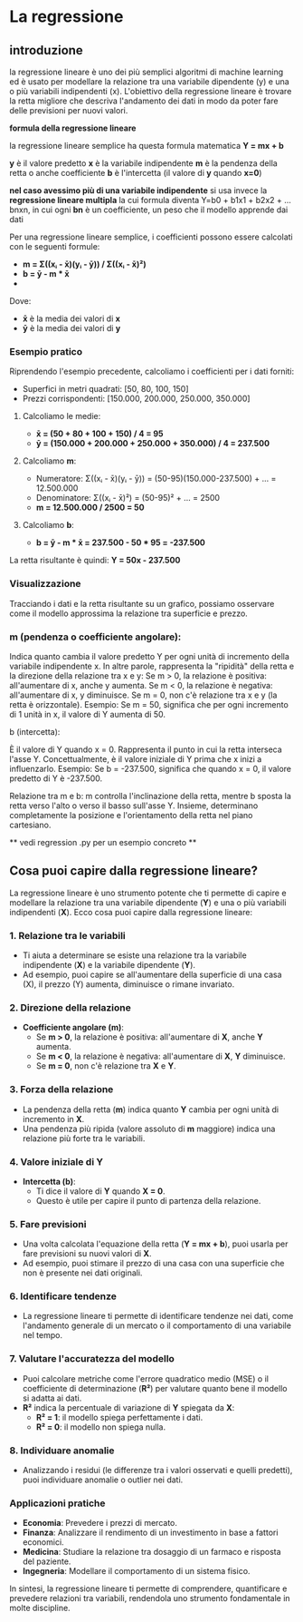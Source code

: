 # La regressione

## introduzione
la regressione lineare è uno dei più semplici algoritmi di machine learning ed è usato per modellare la relazione tra una variabile dipendente (y) e una o più variabili indipendenti (x). L'obiettivo della regressione lineare è trovare la retta migliore che descriva l'andamento dei dati in modo da poter fare delle previsioni per nuovi valori. 

**formula della regressione lineare**

 la regressione lineare semplice ha questa formula matematica
**Y = mx + b**

**y** è il valore predetto 
**x** è la variabile indipendente
**m** è la pendenza della retta o anche coefficiente
**b** è l'intercetta (il valore di **y** quando **x=0**)

**nel caso avessimo più di una variabile indipendente** si usa invece la **regressione lineare multipla** la cui formula diventa Y=b0 + b1x1 + b2x2 + ... bnxn, in cui ogni **bn** è un coefficiente, un peso che il modello apprende dai dati 

Per una regressione lineare semplice, i coefficienti possono essere calcolati con le seguenti formule:

- **m = Σ((xᵢ - x̄)(yᵢ - ȳ)) / Σ((xᵢ - x̄)²)**
- **b = ȳ - m * x̄**
- 
Dove:
- **x̄** è la media dei valori di **x**
- **ȳ** è la media dei valori di **y**


### Esempio pratico

Riprendendo l'esempio precedente, calcoliamo i coefficienti per i dati forniti:

- Superfici in metri quadrati: [50, 80, 100, 150]
- Prezzi corrispondenti: [150.000, 200.000, 250.000, 350.000]

1. Calcoliamo le medie:
   - **x̄ = (50 + 80 + 100 + 150) / 4 = 95**
   - **ȳ = (150.000 + 200.000 + 250.000 + 350.000) / 4 = 237.500**

2. Calcoliamo **m**:
   - Numeratore: Σ((xᵢ - x̄)(yᵢ - ȳ)) = (50-95)(150.000-237.500) + ... = 12.500.000
   - Denominatore: Σ((xᵢ - x̄)²) = (50-95)² + ... = 2500
   - **m = 12.500.000 / 2500 = 50**

3. Calcoliamo **b**:
   - **b = ȳ - m * x̄ = 237.500 - 50 * 95 = -237.500**

La retta risultante è quindi:
**Y = 50x - 237.500**

### Visualizzazione

Tracciando i dati e la retta risultante su un grafico, possiamo osservare come il modello approssima la relazione tra superficie e prezzo.

### m (pendenza o coefficiente angolare):

Indica quanto cambia il valore predetto Y per ogni unità di incremento della variabile indipendente x.
In altre parole, rappresenta la "ripidità" della retta e la direzione della relazione tra x e y:
Se m > 0, la relazione è positiva: all'aumentare di x, anche y aumenta.
Se m < 0, la relazione è negativa: all'aumentare di x, y diminuisce.
Se m = 0, non c'è relazione tra x e y (la retta è orizzontale).
Esempio: Se m = 50, significa che per ogni incremento di 1 unità in x, il valore di Y aumenta di 50.

b (intercetta):

È il valore di Y quando x = 0.
Rappresenta il punto in cui la retta interseca l'asse Y.
Concettualmente, è il valore iniziale di Y prima che x inizi a influenzarlo.
Esempio: Se b = -237.500, significa che quando x = 0, il valore predetto di Y è -237.500.

Relazione tra m e b:
m controlla l'inclinazione della retta, mentre b sposta la retta verso l'alto o verso il basso sull'asse Y.
Insieme, determinano completamente la posizione e l'orientamento della retta nel piano cartesiano.


** vedi regression .py per un esempio concreto **
## Cosa puoi capire dalla regressione lineare?

La regressione lineare è uno strumento potente che ti permette di capire e modellare la relazione tra una variabile dipendente (**Y**) e una o più variabili indipendenti (**X**). Ecco cosa puoi capire dalla regressione lineare:

### 1. Relazione tra le variabili
- Ti aiuta a determinare se esiste una relazione tra la variabile indipendente (**X**) e la variabile dipendente (**Y**).
- Ad esempio, puoi capire se all'aumentare della superficie di una casa (X), il prezzo (Y) aumenta, diminuisce o rimane invariato.

### 2. Direzione della relazione
- **Coefficiente angolare (m)**:
  - Se **m > 0**, la relazione è positiva: all'aumentare di **X**, anche **Y** aumenta.
  - Se **m < 0**, la relazione è negativa: all'aumentare di **X**, **Y** diminuisce.
  - Se **m = 0**, non c'è relazione tra **X** e **Y**.

### 3. Forza della relazione
- La pendenza della retta (**m**) indica quanto **Y** cambia per ogni unità di incremento in **X**.
- Una pendenza più ripida (valore assoluto di **m** maggiore) indica una relazione più forte tra le variabili.

### 4. Valore iniziale di Y
- **Intercetta (b)**:
  - Ti dice il valore di **Y** quando **X = 0**.
  - Questo è utile per capire il punto di partenza della relazione.

### 5. Fare previsioni
- Una volta calcolata l'equazione della retta (**Y = mx + b**), puoi usarla per fare previsioni su nuovi valori di **X**.
- Ad esempio, puoi stimare il prezzo di una casa con una superficie che non è presente nei dati originali.

### 6. Identificare tendenze
- La regressione lineare ti permette di identificare tendenze nei dati, come l'andamento generale di un mercato o il comportamento di una variabile nel tempo.

### 7. Valutare l'accuratezza del modello
- Puoi calcolare metriche come l'errore quadratico medio (MSE) o il coefficiente di determinazione (**R²**) per valutare quanto bene il modello si adatta ai dati.
- **R²** indica la percentuale di variazione di **Y** spiegata da **X**:
  - **R² = 1**: il modello spiega perfettamente i dati.
  - **R² = 0**: il modello non spiega nulla.

### 8. Individuare anomalie
- Analizzando i residui (le differenze tra i valori osservati e quelli predetti), puoi individuare anomalie o outlier nei dati.

### Applicazioni pratiche
- **Economia**: Prevedere i prezzi di mercato.
- **Finanza**: Analizzare il rendimento di un investimento in base a fattori economici.
- **Medicina**: Studiare la relazione tra dosaggio di un farmaco e risposta del paziente.
- **Ingegneria**: Modellare il comportamento di un sistema fisico.

In sintesi, la regressione lineare ti permette di comprendere, quantificare e prevedere relazioni tra variabili, rendendola uno strumento fondamentale in molte discipline.